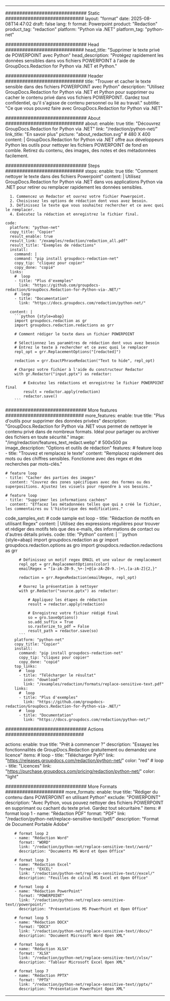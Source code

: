 
---
############################# Static ############################
layout: "format"
date:  2025-08-08T14:47:02
draft: false
lang: fr
format: Powerpoint
product: "Redaction"
product_tag: "redaction"
platform: "Python via .NET"
platform_tag: "python-net"

############################# Head ############################
head_title: "Supprimer le texte privé de POWERPOINT avec Python"
head_description: "Protégez rapidement les données sensibles dans vos fichiers POWERPOINT à l'aide de GroupDocs.Redaction for Python via .NET et Python."

############################# Header ############################
title: "Trouver et cacher le texte sensible dans des fichiers POWERPOINT avec Python" 
description: "Utilisez GroupDocs.Redaction for Python via .NET et Python pour supprimer ou cacher le contenu privé dans vos fichiers POWERPOINT. Gardez tout confidentiel, qu'il s'agisse de contenu personnel ou lié au travail."
subtitle: "Ce que vous pouvez faire avec GroupDocs.Redaction for Python via .NET" 

############################# About ############################
about:
    enable: true
    title: "Découvrez GroupDocs.Redaction for Python via .NET"
    link: "/redaction/python-net/"
    link_title: "En savoir plus"
    picture: "about_redaction.svg" # 480 X 400
    content: |
       GroupDocs.Redaction for Python via .NET offre aux développeurs Python les outils pour nettoyer les fichiers POWERPOINT de fond en comble. Retirez du contenu, des images, des notes et des métadonnées facilement.

############################# Steps ############################
steps:
    enable: true
    title: "Comment nettoyer le texte dans des fichiers Powerpoint"
    content: |
      Utilisez GroupDocs.Redaction for Python via .NET dans vos applications Python via .NET pour retirer ou remplacer rapidement les données sensibles.
      
      1. Commencez un Redactor et ouvrez votre fichier Powerpoint.
      2. Choisissez les options de rédaction dont vous avez besoin.
      3. Définissez le texte que vous souhaitez rechercher et ce avec quoi le remplacer.
      4. Exécutez la rédaction et enregistrez le fichier final.
   
    code:
      platform: "python-net"
      copy_title: "Copier"
      result_enable: true
      result_link: "/examples/redaction/redaction_all.pdf"
      result_title: "Exemples de rédactions"
      install:
        command: |
        command: "pip install groupdocs-redaction-net"
        copy_tip: "cliquez pour copier"
        copy_done: "copié"
      links:
        #  loop
        - title: "Plus d'exemples"
          link: "https://github.com/groupdocs-redaction/GroupDocs.Redaction-for-Python-via-.NET/"
        #  loop
        - title: "Documentation"
          link: "https://docs.groupdocs.com/redaction/python-net/"
          
      content: |
        ```python {style=abap}
        import groupdocs.redaction as gr
        import groupdocs.redaction.redactions as grr

        # Comment rédiger le texte dans un fichier POWERPOINT

        # Sélectionnez les paramètres de rédaction dont vous avez besoin
        # Entrez le texte à rechercher et ce avec quoi le remplacer
        repl_opt = grr.ReplacementOptions("[redacted]")
                
        redaction = grr.ExactPhraseRedaction("Text to hide", repl_opt)

        # Chargez votre fichier à l'aide du constructeur Redactor
        with gr.Redactor("input.pptx") as redactor:

            # Exécutez les rédactions et enregistrez le fichier POWERPOINT final
            result = redactor.apply(redaction)
            redactor.save()
        ```            


############################# More features ############################
more_features:
  enable: true
  title: "Plus d'outils pour supprimer des données privées"
  description: "GroupDocs.Redaction for Python via .NET vous permet de nettoyer le contenu privé dans de nombreux formats. Idéal pour partager ou archiver des fichiers en toute sécurité."
  image: "/img/redaction/features_text_redact.webp" # 500x500 px
  image_description: "Options et outils de rédaction"
  features:
    # feature loop
    - title: "Trouvez et remplacez le texte"
      content: "Remplacez rapidement des mots ou des chiffres sensibles. Fonctionne avec des regex et des recherches par mots-clés."

    # feature loop
    - title: "Cacher des parties des images"
      content: "Couvrez des zones spécifiques avec des formes ou des superpositions. Ajustez les visuels pour répondre à vos besoins."

    # feature loop
    - title: "Supprimer les informations cachées"
      content: "Effacez les métadonnées telles que qui a créé le fichier, les commentaires ou l'historique des modifications."
      
  code_samples_ext:
    # code sample ext loop
    - title: "Rédaction de motifs en utilisant Regex"
      content: |
        Utilisez des expressions régulières pour trouver et rédiger des motifs tels que des e-mails, des informations de contact ou d'autres détails privés.
      code:
        title: "Python"
        content: |
          ```python {style=abap}
          import groupdocs.redaction as gr
          import groupdocs.redaction.options as gro
          import groupdocs.redaction.redactions as grr

          # Définissez un motif regex EMAIL et une valeur de remplacement
          repl_opt = grr.ReplacementOptions(color)
          emailRegex = "[a-zA-Z0-9._%+-]+@[a-zA-Z0-9.-]+\.[a-zA-Z]{2,}"

          redaction = grr.RegexRedaction(emailRegex, repl_opt)

          # Ouvrez la présentation à nettoyer
          with gr.Redactor("source.pptx") as redactor:

              # Appliquez les étapes de rédaction
              result = redactor.apply(redaction)

              # Enregistrez votre fichier rédigé final
              so = gro.SaveOptions()
              so.add_suffix = True
              so.rasterize_to_pdf = False
              result_path = redactor.save(so)
          ```
        platform: "python-net"
        copy_title: "Copier"
        install:
          command: "pip install groupdocs-redaction-net"
          copy_tip: "cliquez pour copier"
          copy_done: "copié"
        top_links:
          #  loop
          - title: "Télécharger le résultat"
            icon: "download"
            link: "/examples/redaction/formats/replace-sensitive-text.pdf"
        links:
          #  loop
          - title: "Plus d'exemples"
            link: "https://github.com/groupdocs-redaction/GroupDocs.Redaction-for-Python-via-.NET/"
          #  loop
          - title: "Documentation"
            link: "https://docs.groupdocs.com/redaction/python-net/"


############################# Actions ############################

actions:
  enable: true
  title: "Prêt à commencer ?"
  description: "Essayez les fonctionnalités de GroupDocs.Redaction gratuitement ou demandez une licence"
  items:
    #  loop
    - title: "Télécharger PyPi"
      link: "https://releases.groupdocs.com/redaction/python-net/"
      color: "red"
        #  loop
    - title: "Licences"
      link: "https://purchase.groupdocs.com/pricing/redaction/python-net/"
      color: "light"


############################# More Formats #####################
more_formats:
    enable: true
    title: "Rédiger du contenu dans POWERPOINT en utilisant Python"
    exclude: "POWERPOINT"
    description: "Avec Python, vous pouvez nettoyer des fichiers POWERPOINT en supprimant ou cachant du texte privé. Gardez tout sécuritaire."
    items: 
        # format loop 1
        - name: "Rédaction PDF"
          format: "PDF"
          link: "/redaction/python-net/replace-sensitive-text//pdf/"
          description: "Format de Document Portable Adobe"

        # format loop 2
        - name: "Rédaction Word"
          format: "WORD"
          link: "/redaction/python-net/replace-sensitive-text//word/"
          description: "Documents MS Word et Open Office"
          
        # format loop 3
        - name: "Rédaction Excel"
          format: "EXCEL"
          link: "/redaction/python-net/replace-sensitive-text//excel/"
          description: "Feuilles de calcul MS Excel et Open Office"

        # format loop 4
        - name: "Rédaction PowerPoint"
          format: "POWERPOINT"
          link: "/redaction/python-net/replace-sensitive-text//powerpoint/"
          description: "Présentations MS PowerPoint et Open Office"

        # format loop 5
        - name: "Rédaction DOCX"
          format: "DOCX"
          link: "/redaction/python-net/replace-sensitive-text//docx/"
          description: "Document Microsoft Word Open XML"
          
        # format loop 6
        - name: "Rédaction XLSX"
          format: "XLSX"
          link: "/redaction/python-net/replace-sensitive-text//xlsx/"
          description: "Tableur Microsoft Excel Open XML"
          
        # format loop 7
        - name: "Rédaction PPTX"
          format: "PPTX"
          link: "/redaction/python-net/replace-sensitive-text//pptx/"
          description: "Présentation PowerPoint Open XML"


---